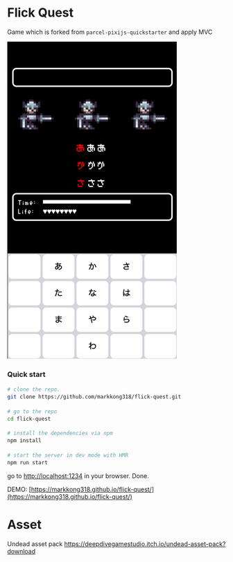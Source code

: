 # Flick Quest

Game which is forked from `parcel-pixijs-quickstarter` and apply MVC

![img.png](img.png)

### Quick start

```bash
# clone the repo.
git clone https://github.com/markkong318/flick-quest.git

# go to the repo
cd flick-quest

# install the dependencies via npm
npm install

# start the server in dev mode with HMR
npm run start
```
go to [http://localhost:1234](http://localhost:1234) in your browser. Done.

DEMO: [https://markkong318.github.io/flick-quest/](https://markkong318.github.io/flick-quest/)

# Asset
Undead asset pack
https://deepdivegamestudio.itch.io/undead-asset-pack?download
